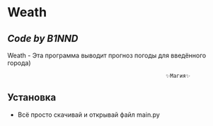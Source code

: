 # Weath
## _Code by B1NND_

Weath - Эта программа выводит прогноз погоды для введённого города)

                                                      ✨Магия✨

## Установка

- Всё просто скачивай и открывай файл main.py
